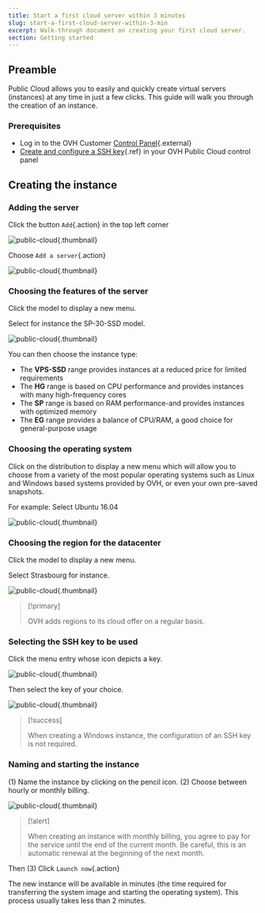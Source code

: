 ```yaml
---
title: Start a first cloud server within 3 minutes
slug: start-a-first-cloud-server-within-3-min
excerpt: Walk-through document on creating your first cloud server.
section: Getting started
---
```



## Preamble
Public Cloud allows you to easily and quickly create virtual servers (instances) at any time in just a few clicks. This guide will walk you through the creation of an instance.


### Prerequisites

- Log in to the OVH Customer [Control Panel](https://ca.ovh.com/manager/cloud/){.external}
- [Create and configure a SSH key](../guide.en-sg.md){.ref} in your OVH Public Cloud control panel


## Creating the instance

### Adding the server
Click the button `Add`{.action} in the top left corner


![public-cloud](images/2707.png){.thumbnail}

Choose `Add a server`{.action}


![public-cloud](images/2708.png){.thumbnail}


### Choosing the features of the server
Click the model to display a new menu.

Select for instance the SP-30-SSD model.


![public-cloud](images/2709.png){.thumbnail}

You can then choose the instance type:

- The **VPS-SSD** range provides instances at a reduced price for limited requirements
- The **HG** range is based on CPU performance and provides instances with many high-frequency cores
- The **SP** range is based on RAM performance-and provides instances with optimized memory
- The **EG** range provides a balance of CPU/RAM, a good choice for general-purpose usage


### Choosing the operating system
Click on the distribution to display a new menu which will allow you to choose from a variety of the most popular operating systems such as Linux and Windows based systems provided by OVH, or even your own pre-saved snapshots.

For example: Select Ubuntu 16.04


![public-cloud](images/2710.png){.thumbnail}


### Choosing the region for the datacenter
Click the model to display a new menu.

Select Strasbourg for instance.


![public-cloud](images/2711.png){.thumbnail}



> [!primary]
>
> OVH adds regions to its cloud offer on a regular basis.
> 


### Selecting the SSH key to be used
Click the menu entry whose icon depicts a key.


![public-cloud](images/2713.png){.thumbnail}

Then select the key of your choice.


![public-cloud](images/2712.png){.thumbnail}



> [!success]
>
> When creating a Windows instance, the configuration of an SSH key
> is not required.
> 


### Naming and starting the instance
(1) Name the instance by clicking on the pencil icon. (2) Choose between hourly or monthly billing.


![public-cloud](images/2714.png){.thumbnail}



> [!alert]
>
> When creating an instance with monthly billing, you
> agree to pay for the service until the end of the current month. Be careful,
> this is an automatic renewal at the beginning of the next month.
> 

Then (3) Click `Launch now`{.action}

The new instance will be available in minutes (the time required for transferring the system image and starting the operating system). This process usually takes less than 2 minutes.